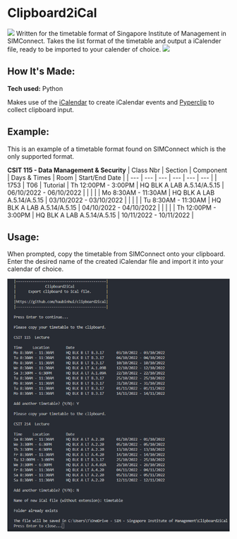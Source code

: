 # Clipboard2iCal
<img src="https://img.shields.io/github/license/haubinhui/clipboard2ical">
Written for the timetable format of Singapore Institute of Management in SIMConnect. Takes the list format of the timetable and
output a iCalender file, ready to be imported to your calender of choice.


<img src="https://onesim-prod.s3.ap-southeast-1.amazonaws.com/onesim/media/ge-sim-ge/simgelogo.png" width="250">

## How It's Made:

**Tech used:** Python

Makes use of the [iCalendar](https://pypi.org/project/icalendar/) to create iCalendar events and [Pyperclip](https://pypi.org/project/pyperclip/) to collect clipboard input.

## Example:
This is an example of a timetable format found on SIMConnect which is the only supported format.

**CSIT 115 - Data Management & Security**
| Class Nbr | Section | Component | Days & Times | Room | Start/End Date |
| --- | --- | --- | --- | --- | --- |
| 1753 | T06 | Tutorial  | Th 12:00PM - 3:00PM | HQ BLK A LAB A.5.14/A.5.15 | 06/10/2022 - 06/10/2022 |
|  |  |   | Mo 8:30AM - 11:30AM | HQ BLK A LAB A.5.14/A.5.15 | 03/10/2022 - 03/10/2022 |
|  |  |   | Tu 8:30AM - 11:30AM | HQ BLK A LAB A.5.14/A.5.15 | 04/10/2022 - 04/10/2022 |
|  |  |   | Th 12:00PM - 3:00PM | HQ BLK A LAB A.5.14/A.5.15 | 10/11/2022 - 10/11/2022 |

## Usage:
When prompted, copy the timetable from SIMConnect onto your clipboard. Enter the desired name of the created iCalendar file and import it into your calendar of choice.

<img src="https://github.com/haubinhui/clipboard2ical/blob/main/Screenshot.png?raw=true">
